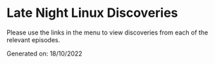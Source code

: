 # Late Night Linux Discoveries

Please use the links in the menu to view discoveries from each of the relevant episodes.

Generated on: 18/10/2022